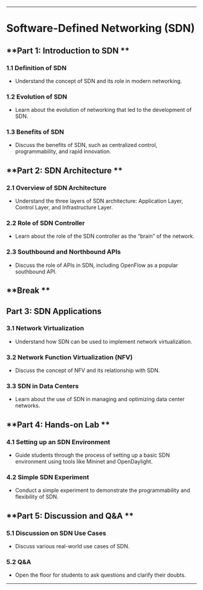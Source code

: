

---
# **Software-Defined Networking (SDN)**

## **Part 1: Introduction to SDN **

### **1.1 Definition of SDN**

- Understand the concept of SDN and its role in modern networking.

### **1.2 Evolution of SDN**

- Learn about the evolution of networking that led to the development of SDN.

### **1.3 Benefits of SDN**

- Discuss the benefits of SDN, such as centralized control, programmability, and rapid innovation.

## **Part 2: SDN Architecture **

### **2.1 Overview of SDN Architecture**

- Understand the three layers of SDN architecture: Application Layer, Control Layer, and Infrastructure Layer.

### **2.2 Role of SDN Controller**

- Learn about the role of the SDN controller as the “brain” of the network.

### **2.3 Southbound and Northbound APIs**

- Discuss the role of APIs in SDN, including OpenFlow as a popular southbound API.

## **Break **

## **Part 3: SDN Applications**

### **3.1 Network Virtualization**

- Understand how SDN can be used to implement network virtualization.

### **3.2 Network Function Virtualization (NFV)**

- Discuss the concept of NFV and its relationship with SDN.

### **3.3 SDN in Data Centers**

- Learn about the use of SDN in managing and optimizing data center networks.

## **Part 4: Hands-on Lab **

### **4.1 Setting up an SDN Environment**

- Guide students through the process of setting up a basic SDN environment using tools like Mininet and OpenDaylight.

### **4.2 Simple SDN Experiment**

- Conduct a simple experiment to demonstrate the programmability and flexibility of SDN.

## **Part 5: Discussion and Q&A **

### **5.1 Discussion on SDN Use Cases**

- Discuss various real-world use cases of SDN.

### **5.2 Q&A**

- Open the floor for students to ask questions and clarify their doubts.

---

